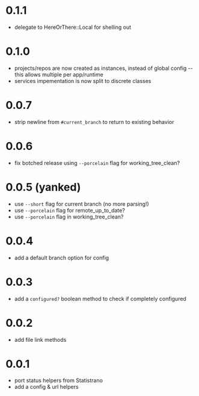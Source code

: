 # 0.1.1
- delegate to HereOrThere::Local for shelling out

# 0.1.0
- projects/repos are now created as instances, instead of global config -- this allows multiple per app/runtime
- services impementation is now split to discrete classes

# 0.0.7
- strip newline from `#current_branch` to return to existing behavior

# 0.0.6
- fix botched release using `--porcelain` flag for working_tree_clean?

# 0.0.5 (yanked)
- use `--short` flag for current branch (no more parsing!)
- use `--porcelain` flag for remote_up_to_date?
- use `--porcelain` flag in working_tree_clean?

# 0.0.4
- add a default branch option for config

# 0.0.3
- add a `configured?` boolean method to check if completely configured

# 0.0.2
- add file link methods

# 0.0.1
- port status helpers from Statistrano
- add a config & url helpers